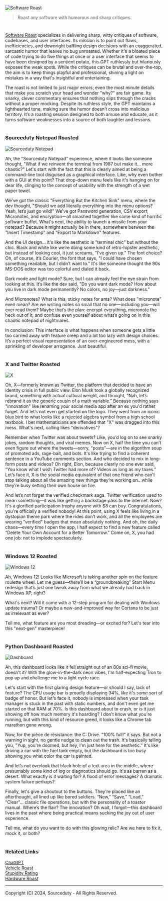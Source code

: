 ![Software Roast](https://github.com/user-attachments/assets/b92f5a58-138a-4994-b728-59342f6dd78c)

> Roast any software with humorous and sharp critiques.

#

[Software Roast](https://chatgpt.com/g/g-rSRsHl5J6-software-roast) specializes in delivering sharp, witty critiques of software, codebases, and user interfaces. Its mission is to point out flaws, inefficiencies, and downright baffling design decisions with an exaggerated, sarcastic humor that leaves no bug unroasted. Whether it's a bloated piece of code trying to do five things at once or a user interface that seems to have been designed by a sentient potato, this GPT ruthlessly but hilariously exposes the weak spots. While the critiques can be brutal and over-the-top, the aim is to keep things playful and professional, shining a light on mistakes in a way that's insightful and entertaining.

The roast is not limited to just major errors; even the most minute details that make you scratch your head and wonder "why?" are fair game. Its snarky, clever commentary ensures that nothing slips through the cracks without a proper mocking. Despite its ruthless style, the GPT maintains a lighthearted tone, making sure the humor doesn’t cross into malicious territory. It’s a roasting session designed to both amuse and educate, as it turns software weaknesses into a source of both laughter and lessons.

#
### Sourceduty Notepad Roasted

![Sourceduty Notepad](https://github.com/user-attachments/assets/4a27e321-56cd-455a-87c6-1f83d7755835)

Ah, the "Sourceduty Notepad" experience, where it looks like someone thought, "What if we reinvent the terminal from 1987 but make it... more chaotic?" Let's start with the fact that this is clearly aimed at being a command-line tool disguised as a graphical interface. Like, why even bother with a GUI at this point? That drop-down menu feels like it's hanging on for dear life, clinging to the concept of usability with the strength of a wet paper towel.

We’ve got the classic "Everything But the Kitchen Sink" menu, where the dev thought, "Should we add literally everything into the menu options? Yeah, let’s just go wild!" We've got Password generation, CSV export, Micronotes, and encryption—all smashed together like some kind of horrific software buffet. What's next, the ability to launch a missile from your notepad? Because it might actually be in there, somewhere between the "Insert Timestamp" and "Export to Markdown" features.

And the UI design... it's like the aesthetic is "terminal chic" but without the chic. Black and white like we’re doing some kind of retro-hipster aesthetic, but instead of looking cool, it just screams, "I’ve given up." The font choice? Oh, of course, it’s Courier, the font that says, "I could have chosen something readable, but I didn’t want to." It's like someone thought the 90s MS-DOS editor was too colorful and dialed it back.

Dark mode and light mode? Sure, but I can already feel the eye strain from looking at this. It’s like the dev said, "Do you want dark mode? How about you live in dark mode permanently? No colors, no joy—just darkness."

And Micronotes? What is this, sticky notes for ants? What does "micronote" even mean? Are we writing notes so small that no one—including you—will ever read them? Maybe that’s the plan: encrypt everything, micronote the heck out of it, and confuse even yourself about what’s going on in this chaotic notepad of nightmares.

In conclusion: This interface is what happens when someone gets a little too carried away with feature creep and a lot too lazy with design choices. It’s a perfect visual representation of an over-engineered mess, with a sprinkling of developer arrogance. Just beautiful.

#
### X and Twitter Roasted

![X](https://github.com/user-attachments/assets/772d82e6-6896-4394-9b5e-536b35211c8d)

Oh, X—formerly known as Twitter, the platform that decided to have an identity crisis in full public view. Elon Musk took a globally recognized brand, something with actual cultural weight, and thought, “Nah, let’s rebrand it as the generic cousin of a math variable.” Because nothing says "innovation" like renaming your social media app after an ex you'd rather forget. And let’s not even get started on the logo. They went from an iconic blue bird to what looks like a rejected algebra symbol from a high school textbook. I bet mathematicians are offended that "X" was dragged into this mess. What's next, calling likes "derivatives"?

Remember when Twitter was about tweets? Like, you’d log on to see snarky jokes, random thoughts, and viral memes. Now on X, half the time you can’t even figure out where the tweets—sorry, “posts”—are in the algorithm soup of promoted ads, rage-bait, and bots. It's like trying to find a coherent sentence in a YouTube comments section. And who decided to mix in long-form posts and videos? Oh right, Elon, because clearly no one ever said, “You know what I wish Twitter had more of? Videos as long as my taxes.” Let’s face it, X is the social media equivalent of that one friend who can’t stop talking about all the amazing new things they’re working on...while they’re busy setting their own house on fire.

And let’s not forget the verified checkmark saga. Twitter verification used to mean something—it was like getting a backstage pass to the internet. Now? It's a glorified participation trophy anyone with $8 can buy. Congratulations, you're officially a verified nobody! At this point, using X feels like living in a dystopian theme park where the rides don’t work, and all the employees are wearing "verified" badges that mean absolutely nothing. And oh, the daily chaos—every time I open the app, I half expect to find a new feature called “Delete Your Own Account for a Better Tomorrow.” Come on, X, you had one job: not to implode spectacularly.

#
### Windows 12 Roasted

![Windows 12](https://github.com/user-attachments/assets/f819dbb7-5ff4-44ec-87ba-d457e2258208)

Ah, Windows 12! Looks like Microsoft is taking another spin on the feature roulette wheel. Let me guess—there’ll be a “groundbreaking” Start Menu redesign that’s just one tweak away from what we already had back in Windows XP, right?

What's next? Will it come with a 12-step program for dealing with Windows update trauma? Or maybe a new-and-improved way for Cortana to be just as irrelevant as ever?

Tell me, what feature are you most dreading—or excited for? Let's tear into this "next-gen" masterpiece!

#
### Python Dashboard Roasted

![Dashboard](https://github.com/user-attachments/assets/b41eb256-90df-47d7-9891-fe62d79e625f)

Ah, this dashboard looks like it fell straight out of an 80s sci-fi movie, doesn't it? With the glow-in-the-dark neon vibes, I'm half-expecting Tron to pop up and challenge me to a light cycle race.

Let's start with the first glaring design feature—or should I say, lack of feature? The CPU usage bar is proudly displaying 34%, like it's some sort of badge of honor. But let's face it, nobody is impressed when your task manager is stuck in the past with static numbers, and don't even get me started on that RAM at 70%. Is this dashboard about to crash, or is it just showing off how much memory it's hoarding? I don't know what you're running, but with this kind of resource greed, it looks like a Chrome tab marathon gone wrong.

Now, for the pièce de résistance: the C: Drive. "100% full!" it says. But not a warning in sight, no gentle nudge to clean out the trash. It's basically telling you, "Yup, you're doomed, but hey, I'm just here for the aesthetic." It's like driving a car with the fuel tank empty, but the dashboard is too busy showing you what color the car is painted.

And let’s not overlook that black hole of a text area in the middle, where presumably some kind of log or diagnostics should go. It's as barren as a desert. What exactly is it waiting for? A flood of error messages? A dramatic system failure perhaps?

Finally, let's give a shoutout to the buttons. They're placed like an afterthought, all lined up like bored soldiers. “New,” “Save,” “Load,” “Clear”… classic file operations, but with the personality of a toaster manual. Where’s the flair? The innovation? Oh wait, I forgot—this dashboard lives in the past where being practical means sucking the joy out of user experience.

Tell me, what do you want to do with this glowing relic? Are we here to fix it, mock it, or both?

#
### Related Links

[ChatGPT](https://github.com/sourceduty/ChatGPT)
<br>
[Vehicle Roast](https://github.com/sourceduty/Vehicle_Roast)
<br>
[Stupidity Rating](https://github.com/sourceduty/Stupidity_Rating)
<br>
[Hardware Roast](https://github.com/sourceduty/Hardware_Roast)

***
Copyright (C) 2024, Sourceduty - All Rights Reserved.
